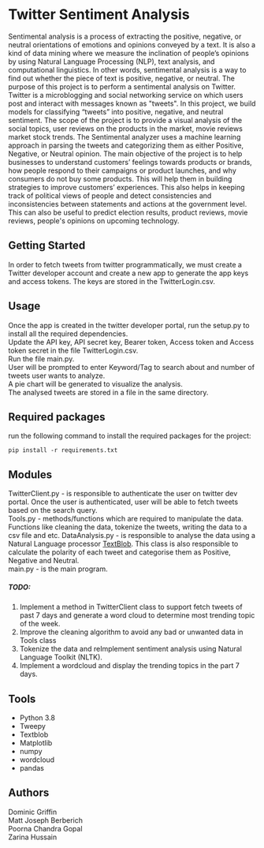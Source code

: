 # Twitter Sentiment Analysis
Sentimental analysis is a process of extracting the positive, negative, or neutral orientations of emotions and opinions conveyed by a text. It is also a kind of data mining where we measure the inclination of people’s opinions by using Natural Language Processing (NLP), text analysis, and computational linguistics. In other words, sentimental analysis is a way to find out whether the piece of text is positive, negative, or neutral. 
The purpose of this project is to perform a sentimental analysis on Twitter. Twitter is a microblogging and social networking service on which users post and interact with messages known as "tweets". In this project, we build models for classifying “tweets” into positive, negative, and neutral sentiment. 
The scope of the project is to provide a visual analysis of the social topics, user reviews on the products in the market, movie reviews market stock trends. The Sentimental analyzer uses a machine learning approach in parsing the tweets and categorizing them as either Positive, Negative, or Neutral opinion. 
The main objective of the project is to help businesses to understand customers’ feelings towards products or brands, how people respond to their campaigns or product launches, and why consumers do not buy some products. This will help them in building strategies to improve customers’ experiences. This also helps in keeping track of political views of people and detect consistencies and inconsistencies between statements and actions at the government level. This can also be useful to predict election results, product reviews, movie reviews, people's opinions on upcoming technology.  

## Getting Started
In order to fetch tweets from twitter programmatically, we must create a Twitter developer account and create a new app to generate the app keys and access tokens. The keys are stored in the TwitterLogin.csv.

## Usage
Once the app is created in the twitter developer portal, run the setup.py to install all the required dependencies. <br>
Update the API key, API secret key, Bearer token, Access token and Access token secret in the file TwitterLogin.csv. <br>
Run the file main.py. <br>
User will be prompted to enter Keyword/Tag to search about and number of tweets user wants to analyze.<br>
A pie chart will be generated to visualize the analysis. <br>
The analysed tweets are stored in a file in the same directory.<br>

## Required packages
run the following command to install the required packages for the project:

`pip install -r requirements.txt`

## Modules
TwitterClient.py - is responsible to authenticate the user on twitter dev portal. Once the user is authenticated, user will be able to fetch tweets based on the search query. <br>
Tools.py - methods/functions which are required to manipulate the data. Functions like cleaning the data, tokenize the tweets, writing the data to a csv file and etc.
DataAnalysis.py - is responsible to analyse the data using a Natural Language processor <a href=https://textblob.readthedocs.io/en/dev/>TextBlob</a>. This class is also responsible to calculate the polarity of each tweet and categorise them as Positive, Negative and Neutral.<br>
main.py - is the main program. 

##### TODO:
1. Implement a method in TwitterClient class to support fetch tweets of past 7 days and generate a word cloud to determine most trending topic of the week.<br> 
2. Improve the cleaning algorithm to avoid any bad or unwanted data in Tools class<br>
3. Tokenize the data and reImplement sentiment analysis using Natural Language Toolkit (NLTK).<br>
4. Implement a wordcloud and display the trending topics in the part 7 days.

## Tools
<ul>
<li>Python 3.8</li>
<li>Tweepy</li>
<li>Textblob</li>
<li>Matplotlib</li>
<li>numpy</li>
<li>wordcloud</li>
<li>pandas</li>
</ul>

## Authors
Dominic Griffin <br>
Matt Joseph Berberich <br>
Poorna Chandra Gopal <br>
Zarina Hussain <br>

